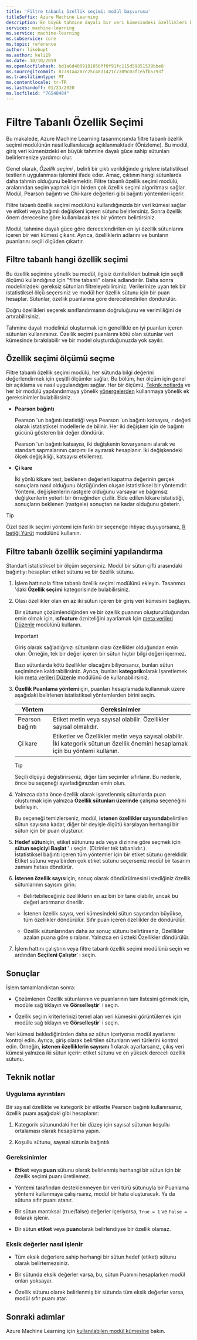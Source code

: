 ```yaml
---
title: 'Filtre tabanlı özellik seçimi: modül başvurusu'
titleSuffix: Azure Machine Learning
description: En büyük tahmine dayalı bir veri kümesindeki özellikleri belirlemek için Azure Machine Learning ' deki filtre tabanlı özellik seçimi modülünü kullanmayı öğrenin.
services: machine-learning
ms.service: machine-learning
ms.subservice: core
ms.topic: reference
author: likebupt
ms.author: keli19
ms.date: 10/10/2019
ms.openlocfilehash: bd1a6d4009181056ff0f91fc115d59851539bbe8
ms.sourcegitcommit: 87781a4207c25c4831421c7309c03fce5fb5793f
ms.translationtype: MT
ms.contentlocale: tr-TR
ms.lasthandoff: 01/23/2020
ms.locfileid: "76548484"
---
```

# <a name="filter-based-feature-selection"></a>Filtre Tabanlı Özellik Seçimi

Bu makalede, Azure Machine Learning tasarımcısında filtre tabanlı özellik seçimi modülünün nasıl kullanılacağı açıklanmaktadır (Önizleme). Bu modül, giriş veri kümenizdeki en büyük tahmine dayalı güce sahip sütunları belirlemenize yardımcı olur. 

Genel olarak, *Özellik seçimi* , belirli bir çıktı verildiğinde girişlere istatistiksel testlerin uygulanması işlemini ifade eder. Amaç, çıktının hangi sütunlarda daha tahmin olduğunu belirlemektir. Filtre tabanlı özellik seçimi modülü, aralarından seçim yapmak için birden çok özellik seçimi algoritması sağlar. Modül, Pearson bağıntı ve Chi-kare değerleri gibi bağıntı yöntemleri içerir. 

Filtre tabanlı özellik seçimi modülünü kullandığınızda bir veri kümesi sağlar ve etiketi veya bağımlı değişkeni içeren sütunu belirlersiniz. Sonra özellik önem derecesine göre kullanılacak tek bir yöntem belirtirsiniz.

Modül, tahmine dayalı güce göre derecelendirilen en iyi özellik sütunlarını içeren bir veri kümesi çıkarır. Ayrıca, özelliklerin adlarını ve bunların puanlarını seçili ölçüden çıkartır.  

## <a name="what-filter-based-feature-selection-is"></a>Filtre tabanlı hangi özellik seçimi  

Bu özellik seçimine yönelik bu modül, ilgisiz öznitelikleri bulmak için seçili ölçümü kullandığınız için "filtre tabanlı" olarak adlandırılır. Daha sonra modelinizdeki gereksiz sütunları filtreleyebilirsiniz. Verilerinize uyan tek bir istatistiksel ölçü seçersiniz ve modül her özellik sütunu için bir puan hesaplar. Sütunlar, özellik puanlarına göre derecelendirilen döndürülür. 

Doğru özellikleri seçerek sınıflandırmanın doğruluğunu ve verimliliğini de artırabilirsiniz. 

Tahmine dayalı modelinizi oluşturmak için genellikle en iyi puanları içeren sütunları kullanırsınız. Özellik seçimi puanlarını kötü olan sütunlar veri kümesinde bırakılabilir ve bir model oluşturduğunuzda yok sayılır.  

## <a name="how-to-choose-a-feature-selection-metric"></a>Özellik seçimi ölçümü seçme

Filtre tabanlı özellik seçimi modülü, her sütunda bilgi değerini değerlendirmek için çeşitli ölçümler sağlar. Bu bölüm, her ölçüm için genel bir açıklama ve nasıl uygulandığını sağlar. Her bir ölçümü, [Teknik notlarda](#technical-notes) ve her bir modülü yapılandırmaya yönelik [yönergelerden](#how-to-configure-filter-based-feature-selection) kullanmaya yönelik ek gereksinimler bulabilirsiniz.

-   **Pearson bağıntı**  

    Pearson 'un bağıntı istatistiği veya Pearson 'un bağıntı katsayısı, `r` değeri olarak istatistiksel modellerle de bilinir. Her iki değişken için de bağıntı gücünü gösteren bir değer döndürür.

    Pearson 'un bağıntı katsayısı, iki değişkenin kovaryansını alarak ve standart sapmalarının çarpımı ile ayırarak hesaplanır. İki değişkendeki ölçek değişikliği, katsayısı etkilemez.  

-   **Çi kare**  

    İki yönlü kikare test, beklenen değerleri kapatma değerinin gerçek sonuçlara nasıl olduğunu ölçtüğünden oluşan istatistiksel bir yöntemdir. Yöntemi, değişkenlerin rastgele olduğunu varsayar ve bağımsız değişkenlerin yeterli bir örneğinden çizilir. Elde edilen kikare istatistiği, sonuçların beklenen (rastgele) sonuçtan ne kadar olduğunu gösterir.  


> [!TIP]
> Özel özellik seçimi yöntemi için farklı bir seçeneğe ihtiyaç duyuyorsanız, [R betiği Yürüt](execute-r-script.md) modülünü kullanın. 

## <a name="how-to-configure-filter-based-feature-selection"></a>Filtre tabanlı özellik seçimini yapılandırma

Standart istatistiksel bir ölçüm seçersiniz. Modül bir sütun çifti arasındaki bağıntıyı hesaplar: etiket sütunu ve bir özellik sütunu.

1.  İşlem hattınızla filtre tabanlı özellik seçimi modülünü ekleyin. Tasarımcı 'daki **Özellik seçimi** kategorisinde bulabilirsiniz.

2. Olası özellikler olan en az iki sütun içeren bir giriş veri kümesini bağlayın.  

    Bir sütunun çözümlendiğinden ve bir özellik puanının oluşturulduğundan emin olmak için, **ısfeature** özniteliğini ayarlamak Için [meta verileri Düzenle](edit-metadata.md) modülünü kullanın. 

    > [!IMPORTANT]
    > Giriş olarak sağladığınızı sütunların olası özellikler olduğundan emin olun. Örneğin, tek bir değer içeren bir sütun hiçbir bilgi değeri içermez.
    >
    > Bazı sütunlarda kötü özellikler olacağını biliyorsanız, bunları sütun seçiminden kaldırabilirsiniz. Ayrıca, bunları **kategorik**olarak Işaretlemek Için [meta verileri Düzenle](edit-metadata.md) modülünü de kullanabilirsiniz. 
3.  **Özellik Puanlama yöntemi**için, puanları hesaplamada kullanmak üzere aşağıdaki belirlenen istatistiksel yöntemlerden birini seçin.  

    | Yöntem              | Gereksinimler                             |
    | ------------------- | ---------------------------------------- |
    | Pearson bağıntı | Etiket metin veya sayısal olabilir. Özellikler sayısal olmalıdır. |
    Çi kare| Etiketler ve Özellikler metin veya sayısal olabilir. İki kategorik sütunun özellik önemini hesaplamak için bu yöntemi kullanın.|

    > [!TIP]
    > Seçili ölçüyü değiştirirseniz, diğer tüm seçimler sıfırlanır. Bu nedenle, önce bu seçeneği ayarladığınızdan emin olun.
4.  Yalnızca daha önce özellik olarak işaretlenmiş sütunlarda puan oluşturmak için yalnızca **Özellik sütunları üzerinde** çalışma seçeneğini belirleyin. 

    Bu seçeneği temizlerseniz, modül, **istenen özellikler sayısında**belirtilen sütun sayısına kadar, diğer bir deyişle ölçütü karşılayan herhangi bir sütun için bir puan oluşturur.  

5.  **Hedef sütun**için, etiket sütununu ada veya dizinine göre seçmek için **sütun seçiciyi Başlat** ' ı seçin. (Dizinler tek tabanlıdır.)  
    İstatistiksel bağıntı içeren tüm yöntemler için bir etiket sütunu gereklidir. Etiket sütunu veya birden çok etiket sütunu seçerseniz modül bir tasarım zamanı hatası döndürür. 

6.  **İstenen özellik sayısı**için, sonuç olarak döndürülmesini istediğiniz özellik sütunlarının sayısını girin:  

    - Belirtebileceğiniz özelliklerin en az biri bir tane olabilir, ancak bu değeri artırmanız önerilir.  

    - İstenen özellik sayısı, veri kümesindeki sütun sayısından büyükse, tüm özellikler döndürülür. Sıfır puan içeren özellikler de döndürülür.  

    - Özellik sütunlarından daha az sonuç sütunu belirtirseniz, Özellikler azalan puana göre sıralanır. Yalnızca en üstteki Özellikler döndürülür. 

7.  İşlem hattını çalıştırın veya filtre tabanlı özellik seçimi modülünü seçin ve ardından **Seçileni Çalıştır**' ı seçin.


## <a name="results"></a>Sonuçlar

İşlem tamamlandıktan sonra:

+ Çözümlenen Özellik sütunlarının ve puanlarının tam listesini görmek için, modüle sağ tıklayın ve **Görselleştir**' i seçin.  

+ Özellik seçim kriterlerinizi temel alan veri kümesini görüntülemek için modüle sağ tıklayın ve **Görselleştir**' i seçin. 

Veri kümesi beklediğinizden daha az sütun içeriyorsa modül ayarlarını kontrol edin. Ayrıca, giriş olarak belirtilen sütunların veri türlerini kontrol edin. Örneğin, **istenen özelliklerin sayısını** 1 olarak ayarlarsanız, çıkış veri kümesi yalnızca iki sütun içerir: etiket sütunu ve en yüksek dereceli özellik sütunu.


##  <a name="technical-notes"></a>Teknik notlar  

### <a name="implementation-details"></a>Uygulama ayrıntıları

Bir sayısal özellikte ve kategorik bir etikette Pearson bağıntı kullanırsanız, özellik puanı aşağıdaki gibi hesaplanır:  

1.  Kategorik sütunundaki her bir düzey için sayısal sütunun koşullu ortalaması olarak hesaplama yapın.  

2.  Koşullu sütunu, sayısal sütunla bağıntılı.  

### <a name="requirements"></a>Gereksinimler  

-   **Etiket** veya **puan** sütunu olarak belirlenmiş herhangi bir sütun için bir özellik seçimi puanı üretilemez.  

-   Yöntemi tarafından desteklenmeyen bir veri türü sütunuyla bir Puanlama yöntemi kullanmaya çalışırsanız, modül bir hata oluşturacak. Ya da sütuna sıfır puanı atanır.  

-   Bir sütun mantıksal (true/false) değerler içeriyorsa, `True = 1` ve `False = 0`olarak işlenir.  

-   Bir sütun **etiket** veya **puan**olarak belirlendiyse bir özellik olamaz.  

### <a name="how-missing-values-are-handled"></a>Eksik değerler nasıl işlenir  

-   Tüm eksik değerlere sahip herhangi bir sütun hedef (etiket) sütunu olarak belirtemezsiniz.  

-   Bir sütunda eksik değerler varsa, bu, sütun Puanını hesaplarken modül onları yoksayar.  

-   Özellik sütunu olarak belirlenmiş bir sütunda tüm eksik değerler varsa, modül sıfır puanı atar.   


## <a name="next-steps"></a>Sonraki adımlar

Azure Machine Learning için [kullanılabilen modül kümesine](module-reference.md) bakın. 

